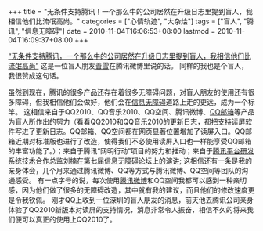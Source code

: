 +++
title = "无条件支持腾讯！一个那么牛的公司居然在升级日志里提到盲人，我相信他们比流氓高尚。"
categories = ["心情轨迹", "大杂烩"]
tags = ["盲人", "腾讯", "信息无障碍"]
date = 2010-11-04T16:06:53+08:00
lastmod = 2010-11-04T16:09:37+08:00
+++



<a href="http://t.qq.com/p/z/29012032930978">“无条件支持腾讯，一个那么牛的公司居然在升级日志里提到盲人，我相信他们比流氓高尚”</a>
这是一位盲人朋友<a href="http://t.qq.com/zlaokai">善雪</a>在腾讯微博里说的话。
同样的我也是个盲人，我很赞成这句话。


虽然到现在，腾讯的很多产品还存在着很多无障碍问题，对盲人朋友的使用还有很多障碍，但我相信他们会做好，他们会在<a href="https://www.qt06.com/tag/wuzhangai">信息无障碍</a>道路上走的更远，成为一个标竿。
这相信来自于QQ2010、QQ音乐2010、QQ空间、腾讯微博、<a href="https://www.qt06.com/tag/qqmail">QQ邮箱</a>等产品为盲人所作出的努力（看看QQ2010和QQ音乐2010的更新日志，都把支持读屏软件写进了更新日志。QQ邮箱、QQ空间都在网页显著位置增加了读屏入口。QQ邮箱近期对标准版也进行了改造，使得我们不必使用读屏入口也一样能享受QQ邮箱的丰富功能了。）；来自于腾讯“网明行动”项目的努力和推动；来自于<a href="https://www.qt06.com/post/252/">腾讯平台研发系统技术合作总监刘楠在第七届信息无障碍论坛上的演讲</a>;
这相信还有一条是我的亲身体会，几个月来通过腾讯微博、QQ等方式与腾讯微博、QQ空间等团队的沟通感受。
有一点字号的说，每次使用<a href="http://t.qq.com/qt1982">腾讯微博</a>和QQ空间我都可以感到一种亲切感，因为他们做了很多的无障碍改造，其中就有我的建议，而且他们的修改速度更是令我钦佩。
刚才QQ上收到一位深圳的盲人朋友的消息，前天他去腾讯公司亲身体验了QQ2010新版本对读屏的支持情况，消息非常令人振奋，相信不久的将来我们便可以真正的使用上QQ2010了。
